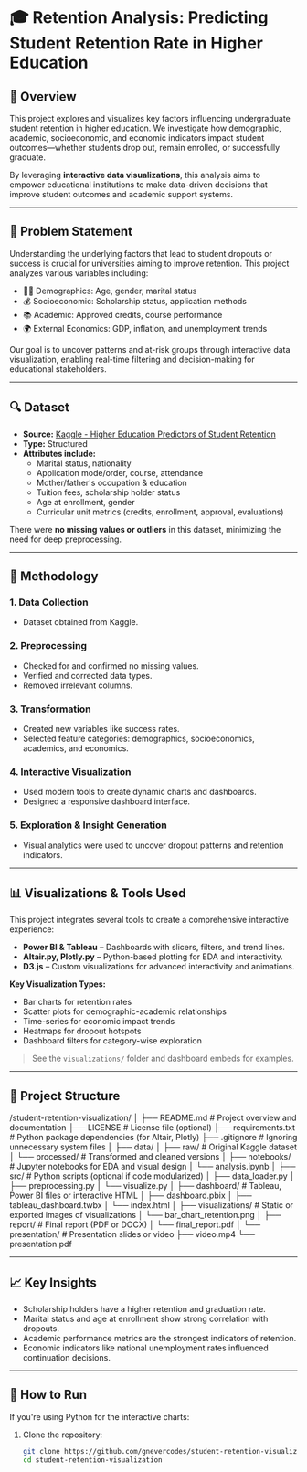 # 🎓 Retention Analysis: Predicting Student Retention Rate in Higher Education

## 📌 Overview

This project explores and visualizes key factors influencing undergraduate student retention in higher education. We investigate how demographic, academic, socioeconomic, and economic indicators impact student outcomes—whether students drop out, remain enrolled, or successfully graduate.

By leveraging **interactive data visualizations**, this analysis aims to empower educational institutions to make data-driven decisions that improve student outcomes and academic support systems.

---

## 🧠 Problem Statement

Understanding the underlying factors that lead to student dropouts or success is crucial for universities aiming to improve retention. This project analyzes various variables including:

- 🧑‍🎓 Demographics: Age, gender, marital status
- 💰 Socioeconomic: Scholarship status, application methods
- 📚 Academic: Approved credits, course performance
- 🌍 External Economics: GDP, inflation, and unemployment trends

Our goal is to uncover patterns and at-risk groups through interactive data visualization, enabling real-time filtering and decision-making for educational stakeholders.

---

## 🔍 Dataset

- **Source:** [Kaggle - Higher Education Predictors of Student Retention](https://www.kaggle.com/datasets/thedevastator/higher-education-predictors-of-student-retention)
- **Type:** Structured
- **Attributes include:**
  - Marital status, nationality
  - Application mode/order, course, attendance
  - Mother/father's occupation & education
  - Tuition fees, scholarship holder status
  - Age at enrollment, gender
  - Curricular unit metrics (credits, enrollment, approval, evaluations)

There were **no missing values or outliers** in this dataset, minimizing the need for deep preprocessing.

---

## 🔧 Methodology

### 1. **Data Collection**
- Dataset obtained from Kaggle.

### 2. **Preprocessing**
- Checked for and confirmed no missing values.
- Verified and corrected data types.
- Removed irrelevant columns.

### 3. **Transformation**
- Created new variables like success rates.
- Selected feature categories: demographics, socioeconomics, academics, and economics.

### 4. **Interactive Visualization**
- Used modern tools to create dynamic charts and dashboards.
- Designed a responsive dashboard interface.

### 5. **Exploration & Insight Generation**
- Visual analytics were used to uncover dropout patterns and retention indicators.

---

## 📊 Visualizations & Tools Used

This project integrates several tools to create a comprehensive interactive experience:

- **Power BI & Tableau** – Dashboards with slicers, filters, and trend lines.
- **Altair.py, Plotly.py** – Python-based plotting for EDA and interactivity.
- **D3.js** – Custom visualizations for advanced interactivity and animations.

**Key Visualization Types:**
- Bar charts for retention rates
- Scatter plots for demographic-academic relationships
- Time-series for economic impact trends
- Heatmaps for dropout hotspots
- Dashboard filters for category-wise exploration

> See the `visualizations/` folder and dashboard embeds for examples.

---

## 📁 Project Structure
/student-retention-visualization/
│
├── README.md                 # Project overview and documentation
├── LICENSE                   # License file (optional)
├── requirements.txt          # Python package dependencies (for Altair, Plotly)
├── .gitignore                # Ignoring unnecessary system files
│
├── data/
│   ├── raw/                  # Original Kaggle dataset
│   └── processed/            # Transformed and cleaned versions
│
├── notebooks/                # Jupyter notebooks for EDA and visual design
│   └── analysis.ipynb
│
├── src/                      # Python scripts (optional if code modularized)
│   ├── data_loader.py
│   ├── preprocessing.py
│   └── visualize.py
│
├── dashboard/                # Tableau, Power BI files or interactive HTML
│   ├── dashboard.pbix
│   ├── tableau_dashboard.twbx
│   └── index.html
│
├── visualizations/           # Static or exported images of visualizations
│   └── bar_chart_retention.png
│
├── report/                   # Final report (PDF or DOCX)
│   └── final_report.pdf
│
└── presentation/             # Presentation slides or video
├── video.mp4
└── presentation.pdf

---

## 📈 Key Insights

- Scholarship holders have a higher retention and graduation rate.
- Marital status and age at enrollment show strong correlation with dropouts.
- Academic performance metrics are the strongest indicators of retention.
- Economic indicators like national unemployment rates influenced continuation decisions.

---

## 🚀 How to Run

If you're using Python for the interactive charts:

1. Clone the repository:
   ```bash
   git clone https://github.com/gnevercodes/student-retention-visualization.git
   cd student-retention-visualization


